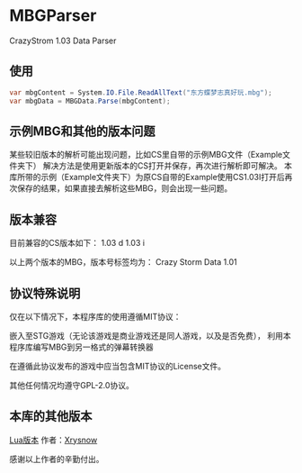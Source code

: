 # MBGParser
CrazyStrom 1.03 Data Parser

## 使用

```csharp
var mbgContent = System.IO.File.ReadAllText("东方蝶梦志真好玩.mbg");
var mbgData = MBGData.Parse(mbgContent);
```

## 示例MBG和其他的版本问题
某些较旧版本的解析可能出现问题，比如CS里自带的示例MBG文件（Example文件夹下）
解决方法是使用更新版本的CS打开并保存，再次进行解析即可解决。
本库所带的示例（Example文件夹下）为原CS自带的Example使用CS1.03I打开后再次保存的结果，如果直接去解析这些MBG，则会出现一些问题。


## 版本兼容
目前兼容的CS版本如下：
1.03 d
1.03 i

以上两个版本的MBG，版本号标签均为：
Crazy Storm Data 1.01

## 协议特殊说明

仅在以下情况下，本程序库的使用遵循MIT协议：

嵌入至STG游戏（无论该游戏是商业游戏还是同人游戏，以及是否免费），
利用本程序库编写MBG到另一格式的弹幕转换器

在遵循此协议发布的游戏中应当包含MIT协议的License文件。

其他任何情况均遵守GPL-2.0协议。

## 本库的其他版本
[Lua版本](https://github.com/Xrysnow/MBGParser) 作者：[Xrysnow](https://github.com/Xrysnow)

感谢以上作者的辛勤付出。
